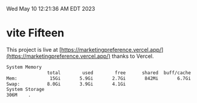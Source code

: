 Wed May 10 12:21:36 AM EDT 2023

# vite Fifteen


This project is live at [https://marketingpreference.vercel.app/](https://marketingpreference.vercel.app/) thanks to Vercel.

```bash
System Memory
               total        used        free      shared  buff/cache   available
Mem:            15Gi       5.9Gi       2.7Gi       842Mi       6.7Gi       8.2Gi
Swap:          8.0Gi       3.9Gi       4.1Gi
System Storage
306M	.
